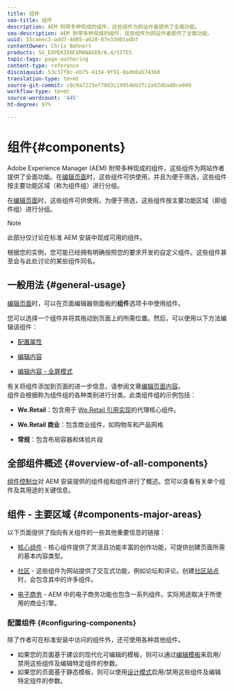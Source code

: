 ```yaml
---
title: 组件
seo-title: 组件
description: AEM 附带多种现成的组件，这些组件为网站作者提供了全面功能。
seo-description: AEM 附带多种现成的组件，这些组件为网站作者提供了全面功能。
uuid: 55caeec3-add7-4d05-a620-07e33901adb7
contentOwner: Chris Bohnert
products: SG_EXPERIENCEMANAGER/6.4/SITES
topic-tags: page-authoring
content-type: reference
discoiquuid: 53c37f8c-eb75-4134-9f91-8adb0a574360
translation-type: tm+mt
source-git-commit: c0c0a7223ef70d3c19954bb2fc2a92dbad8ce049
workflow-type: tm+mt
source-wordcount: '445'
ht-degree: 97%

---
```



# 组件{#components}

Adobe Experience Manager (AEM) 附带多种现成的组件，这些组件为网站作者提供了全面功能。在[编辑页面](/help/sites-authoring/editing-content.md)时，这些组件可供使用，并且为便于筛选，这些组件按主要功能区域（称为组件组）进行分组。

在[编辑页面](/help/sites-authoring/editing-content.md)时，这些组件可供使用。为便于筛选，这些组件按主要功能区域（即组件组）进行分组。

>[!NOTE]
>
>此部分仅讨论在标准 AEM 安装中现成可用的组件。
>
>根据您的实例，您可能已经拥有明确按照您的要求开发的自定义组件。这些组件甚至会与此处讨论的某些组件同名。

## 一般用法 {#general-usage}

[编辑页面](/help/sites-authoring/editing-content.md)时，可以在页面编辑器侧面板的&#x200B;**组件**&#x200B;选项卡中使用组件。

您可以选择一个组件并将其拖动到页面上的所需位置。然后，可以使用以下方法编辑该组件：

* [配置属性](/help/sites-authoring/editing-page-properties.md)
* [编辑内容](/help/sites-authoring/editing-content.md)

* [编辑内容 - 全屏模式](/help/sites-authoring/editing-content.md#edit-content-full-screen-mode)

有关将组件添加到页面的进一步信息，请参阅文章[编辑页面内容](/help/sites-authoring/editing-content.md)。\
组件会根据称为组件组的各种类别进行分类。此类组件组的示例包括：

* **We.Retail**：包含用于 [We.Retail 引用实现](/help/sites-developing/we-retail.md)的代理核心组件。

* **We.Retail 商业**：包含商业组件，如购物车和产品网格

* **常规**：包含布局容器和体验片段

## 全部组件概述 {#overview-of-all-components}

[组件控制台](/help/sites-authoring/default-components-console.md)对 AEM 安装提供的组件组和组件进行了概述。您可以查看有关单个组件及其用途的关键信息。

## 组件 - 主要区域  {#components-major-areas}

以下页面提供了指向有关组件的一些其他重要信息的链接：

* [核心组件](https://docs.adobe.com/content/help/zh-Hans/experience-manager-core-components/using/introduction.html) - 核心组件提供了灵活且功能丰富的创作功能，可提供创建页面所需的基本内容类型。

* [社区](/help/communities/author-communities.md) - 这些组件为网站提供了交互式功能，例如论坛和评论。创建[社区站点](/help/communities/overview.md)时，会包含其中的许多组件。

* [电子商务](/help/sites-administering/ecommerce.md) - AEM 中的电子商务功能也包含一系列组件。实际用途取决于所使用的商业引擎。

### 配置组件 {#configuring-components}

除了作者可在标准安装中访问的组件外，还可使用各种其他组件。

* 如果您的页面基于建议的现代化可编辑的模板，则可以通过[编辑模板](/help/sites-authoring/templates.md)来启用/禁用这些组件及编辑特定组件的参数。
* 如果您的页面基于静态模板，则可以使用[设计模式](/help/sites-authoring/default-components-designmode.md#enable-disable-components)启用/禁用这些组件及编辑特定组件的参数。


